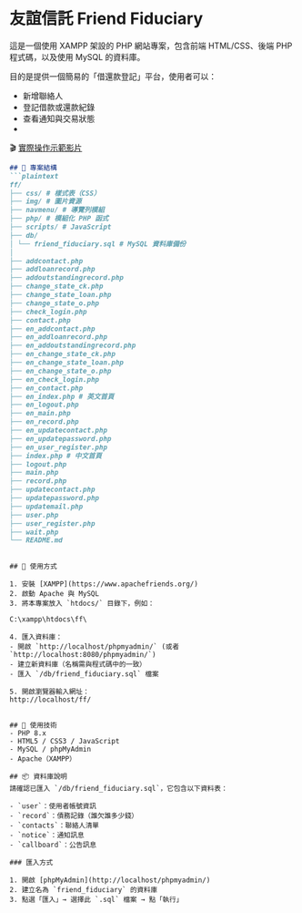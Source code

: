 # 友誼信託 Friend Fiduciary

這是一個使用 XAMPP 架設的 PHP 網站專案，包含前端 HTML/CSS、後端 PHP 程式碼，以及使用 MySQL 的資料庫。

目的是提供一個簡易的「借還款登記」平台，使用者可以：
- 新增聯絡人
- 登記借款或還款紀錄
- 查看通知與交易狀態
- 
🎬 [實際操作示範影片](https://youtu.be/6mjttFKjilo)


```markdown
## 📁 專案結構
```plaintext
ff/
├── css/ # 樣式表（CSS）
├── img/ # 圖片資源
├── navmenu/ # 導覽列模組
├── php/ # 模組化 PHP 函式
├── scripts/ # JavaScript
├── db/
│ └── friend_fiduciary.sql # MySQL 資料庫備份
│
├── addcontact.php
├── addloanrecord.php
├── addoutstandingrecord.php
├── change_state_ck.php
├── change_state_loan.php
├── change_state_o.php
├── check_login.php
├── contact.php
├── en_addcontact.php
├── en_addloanrecord.php
├── en_addoutstandingrecord.php
├── en_change_state_ck.php
├── en_change_state_loan.php
├── en_change_state_o.php
├── en_check_login.php
├── en_contact.php
├── en_index.php # 英文首頁
├── en_logout.php
├── en_main.php
├── en_record.php
├── en_updatecontact.php
├── en_updatepassword.php
├── en_user_register.php
├── index.php # 中文首頁
├── logout.php
├── main.php
├── record.php
├── updatecontact.php
├── updatepassword.php
├── updatemail.php
├── user.php
├── user_register.php
├── wait.php
└── README.md
```
```

## 🚀 使用方式

1. 安裝 [XAMPP](https://www.apachefriends.org/)
2. 啟動 Apache 與 MySQL
3. 將本專案放入 `htdocs/` 目錄下，例如：

C:\xampp\htdocs\ff\

4. 匯入資料庫：
- 開啟 `http://localhost/phpmyadmin/` (或者`http://localhost:8080/phpmyadmin/`)
- 建立新資料庫（名稱需與程式碼中的一致）
- 匯入 `/db/friend_fiduciary.sql` 檔案

5. 開啟瀏覽器輸入網址：
http://localhost/ff/


## 🧰 使用技術
- PHP 8.x
- HTML5 / CSS3 / JavaScript
- MySQL / phpMyAdmin
- Apache（XAMPP）

## 📦 資料庫說明
請確認已匯入 `/db/friend_fiduciary.sql`，它包含以下資料表：

- `user`：使用者帳號資訊
- `record`：債務記錄（誰欠誰多少錢）
- `contacts`：聯絡人清單
- `notice`：通知訊息
- `callboard`：公告訊息

### 匯入方式

1. 開啟 [phpMyAdmin](http://localhost/phpmyadmin/)
2. 建立名為 `friend_fiduciary` 的資料庫
3. 點選「匯入」→ 選擇此 `.sql` 檔案 → 點「執行」
